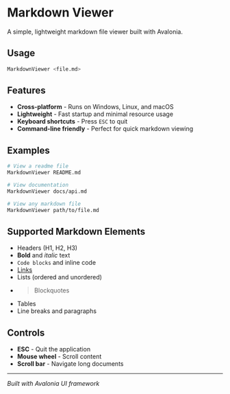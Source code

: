 # Markdown Viewer

A simple, lightweight markdown file viewer built with Avalonia.

## Usage

```bash
MarkdownViewer <file.md>
```

## Features

- **Cross-platform** - Runs on Windows, Linux, and macOS
- **Lightweight** - Fast startup and minimal resource usage
- **Keyboard shortcuts** - Press `ESC` to quit
- **Command-line friendly** - Perfect for quick markdown viewing

## Examples

```bash
# View a readme file
MarkdownViewer README.md

# View documentation
MarkdownViewer docs/api.md

# View any markdown file
MarkdownViewer path/to/file.md
```

## Supported Markdown Elements

- Headers (H1, H2, H3)
- **Bold** and *italic* text
- `Code blocks` and inline code
- [Links](https://example.com)
- Lists (ordered and unordered)
- > Blockquotes
- Tables
- Line breaks and paragraphs

## Controls

- **ESC** - Quit the application
- **Mouse wheel** - Scroll content
- **Scroll bar** - Navigate long documents

---

*Built with Avalonia UI framework*